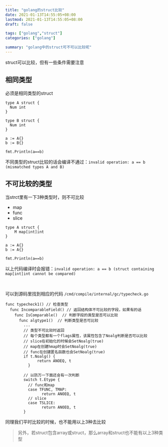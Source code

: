 ```yaml
---
title: "golang的struct比较"
date: 2021-01-13T14:55:05+08:00
lastmod: 2021-01-13T14:55:05+08:00
draft: false

tags: ["golang","struct"]
categories: ["golang"]

summary: "golang中的struct可不可以比较呢"
---
```


struct可以比较，但有一些条件需要注意

## 相同类型
必须是相同类型的struct
```golang
type A struct {
  Num int
}

type B struct {
  Num int
}

a := A{}
b := B{}

fmt.Println(a==b)
```
不同类型的struct比较的话会编译不通过：`invalid operation: a == b (mismatched types A and B)`

## 不可比较的类型

当strct里有一下3种类型时，则不可比较
 - map
 - func
 - slice

```golang
type A struct {
	M map[int]int
}

a := A{}
b := A{}

fmt.Println(a==b)
```
以上代码编译时会报错：`invalid operation: a == b (struct containing map[int]int cannot be compared)`

<br>

可以到源码里找到相应的代码
`/cmd/compile/internal/gc/typecheck.go`
```golang
func typecheck1() // 检查类型
  func IncomparableField() // 返回结构体不可比较的字段，如果有的话
    func IsComparable()  // 判断字段的类型是否可以比较
      func algtype1()  // 判断类型是否可比较
        ...
        // 类型不可比较时返回
        // 每个类型都有一个flags属性，该属性包含了Noalg判断是否可以比较
        // slice在初始化的时候会SetNoalg(true)
        // map在创建hmap时会SetNoalg(true)
        // func在创建匿名函数也会SetNoalg(true)
        if t.Noalg() {
		      return ANOEQ, t
	      }

        // 以防万一下面还会有一次判断
        switch t.Etype {
          // func和map
          case TFUNC, TMAP:
		        return ANOEQ, t
          // slice
          case TSLICE:
		        return ANOEQ, t
        }
```

同理我们平时比较的时候，也不能用以上3种去比较

> 另外，若struct包含array或struct，那么array和struct也不能有以上3种类型
